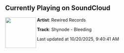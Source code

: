 ## Currently Playing on SoundCloud

[<img align="left" width="100" src="https://i1.sndcdn.com/artworks-mchzsNXUSuLtCUYb-wWmkvA-t500x500.png">](https://soundcloud.com/rewiredrecordsuk/shynode-bleeding?in=saxurn/sets/topo-tweako)

**Artist**: Rewired Records 

**Track**: Shynode - Bleeding

Last updated at 10/20/2025, 9:40:41 AM
